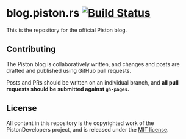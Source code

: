 # blog.piston.rs [![Build Status](https://travis-ci.org/PistonDevelopers/blog.piston.rs.svg?branch=gh-pages)](https://travis-ci.org/PistonDevelopers/blog.piston.rs)

This is the repository for the official Piston blog.

## Contributing

The Piston blog is collaboratively written, and changes and posts are drafted and published using GitHub pull requests.

Posts and PRs should be written on an individual branch, and **all pull requests should be submitted against `gh-pages`.**


## License

All content in this repository is the copyrighted work of the PistonDevelopers project, and is released under the [MIT license](LICENSE.md).
